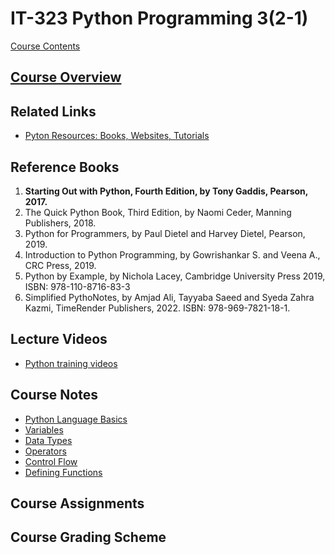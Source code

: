 # IT-323 Python Programming 3(2-1)

[Course Contents](https://drive.google.com/file/d/13FcS9OFdu7pT1ZFcPXnzfd2UpCAWmBbd/view?usp=drive_link)

## [Course Overview](docs/course-overview-it-323.md)

## Related Links

- [Pyton Resources: Books, Websites, Tutorials](../python/resources.md)
  
## Reference Books

1. **Starting Out with Python, Fourth Edition, by Tony Gaddis, Pearson, 2017.**
2. The Quick Python Book, Third Edition, by Naomi Ceder, Manning Publishers, 2018.
3. Python for Programmers, by Paul Dietel and Harvey Dietel, Pearson, 2019.
4. Introduction to Python Programming, by Gowrishankar S. and Veena A., CRC Press, 2019.
5. Python by Example, by Nichola Lacey, Cambridge University Press 2019, ISBN: 978-110-8716-83-3
6. Simplified PythoNotes, by Amjad Ali, Tayyaba Saeed and Syeda Zahra Kazmi, TimeRender
Publishers, 2022. ISBN: 978-969-7821-18-1.

## Lecture Videos

- [Python training videos](../python/video-training-python.md)
  
## Course Notes

- [Python Language Basics](../python/docs/basics.md)
- [Variables](../python/docs/variables.md)
- [Data Types](../python/docs/data-types.md)
- [Operators](../python/docs/operators.md)
- [Control Flow](../python/docs/control-flow.md)
- [Defining Functions](../python/docs/functions.md)

## Course Assignments
## Course Grading Scheme